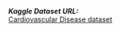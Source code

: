 ***Kaggle Dataset URL:*** \
[Cardiovascular Disease dataset](https://www.kaggle.com/datasets/sulianova/cardiovascular-disease-dataset)
